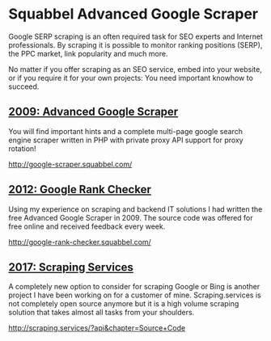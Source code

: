# Squabbel Advanced Google Scraper

Google SERP scraping is an often required task for SEO experts and Internet professionals. By scraping it is possible to monitor ranking positions (SERP), the PPC market, link popularity and much more.

No matter if you offer scraping as an SEO service, embed into your website, or if you require it for your own projects: You need important knowhow to succeed.

## [2009: Advanced Google Scraper](google-scraper/)

You will find important hints and a complete multi-page google search engine scraper written in PHP with private proxy API support for proxy rotation!

http://google-scraper.squabbel.com/

## [2012: Google Rank Checker](google-rank-checker/)

Using my experience on scraping and backend IT solutions I had written the free Advanced Google Scraper in 2009. The source code was offered for free online and received feedback every week.

http://google-rank-checker.squabbel.com/

## [2017: Scraping Services](httpscraping-services/)

A completely new option to consider for scraping Google or Bing is another project I have been working on for a customer of mine. Scraping.services is not completely open source anymore but it is a high volume scraping solution that takes almost all tasks from your shoulders.

http://scraping.services/?api&chapter=Source+Code
